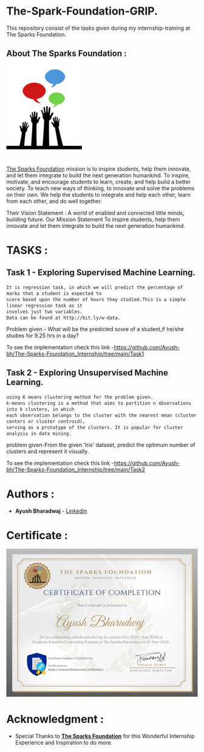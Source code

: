 # The-Spark-Foundation-GRIP.

This repository consist of the tasks given during my internship-training at The Sparks Foundation.

## About The Sparks Foundation :

![](logo_tsf.png)

[The Sparks Foundation](https://thesparksfoundationsingapore.org/) mission is to inspire students, help them innovate, and let them integrate to build the next generation humankind. To inspire, motivate, and encourage students to learn, create, and help build a better society. To teach new ways of thinking, to innovate and solve the problems on their own. We help the students to integrate and help each other, learn from each other, and do well together.

Their Vision Statement : A world of enabled and connected little minds, building future. Our Mission Statement To inspire students, help them innovate and let them integrate to build the next generation humankind.

# TASKS :

## Task 1 - Exploring Supervised Machine Learning.
    It is regression task, in which we will predict the percentage of marks that a student is expected to 
    score based upon the number of hours they studied.This is a simple linear regression task as it 
    involves just two variables. 
    Data can be found at http://bit.ly/w-data.
Problem given - What will be the predicted score of a student,if he/she studies for 9.25 hrs in a day?  

To see the implementation check this link -https://github.com/Ayush-bh/The-Sparks-Foundation_Internship/tree/main/Task1

## Task 2 - Exploring Unsupervised Machine Learning.
    using K means clustering method for the problem given.
    k-means clustering is a method that aims to partition n observations into k clusters, in which 
    each observation belongs to the cluster with the nearest mean (cluster centers or cluster centroid),
    serving as a prototype of the clusters. It is popular for cluster analysis in data mining.
problem given-From the given 'Iris' dataset, predict the optimum number of clusters and represent it visually.

To see the implementation check this link -https://github.com/Ayush-bh/The-Sparks-Foundation_Internship/tree/main/Task2


# Authors : 

* **Ayush Bharadwaj**  - [Linkedin](https://www.linkedin.com/in/ayush-bharadwaj-812987199/)

# Certificate :

![](Sparks_completion_certificate.png)

# Acknowledgment :

* Special Thanks to [**The Sparks Foundation**](https://thesparksfoundationsingapore.org/) for this Wonderful Internship Experience and Inspiration to do more.
